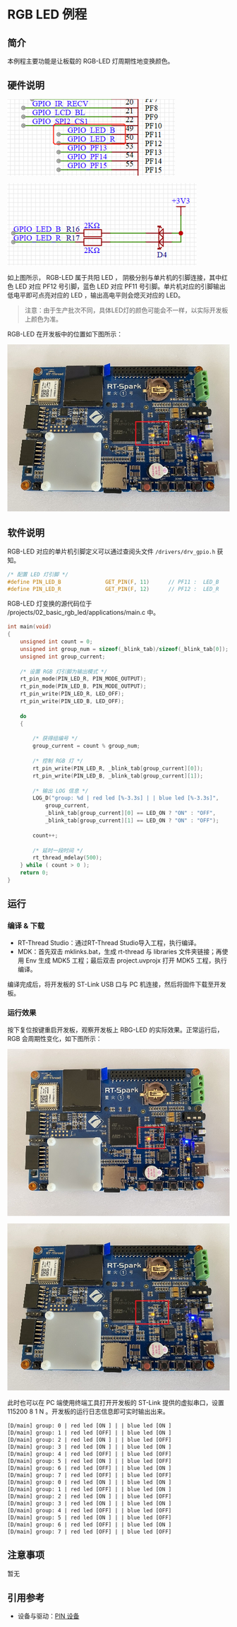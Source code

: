 # RGB LED 例程

## 简介

本例程主要功能是让板载的 RGB-LED 灯周期性地变换颜色。

## 硬件说明

![RGB 连接单片机引脚](figures/led_pin.png)

![RGB 电路原理图](figures/led_circuit.png)

如上图所示， RGB-LED 属于共阳 LED ， 阴极分别与单片机的引脚连接，其中红色 LED 对应 PF12 号引脚，蓝色 LED 对应 PF11 号引脚。单片机对应的引脚输出低电平即可点亮对应的 LED ，输出高电平则会熄灭对应的 LED。
> 注意：由于生产批次不同，具体LED灯的颜色可能会不一样，以实际开发板上颜色为准。

RGB-LED 在开发板中的位置如下图所示：

![RGB LED 位置](figures/blue_led_light.jpg)
## 软件说明

RGB-LED 对应的单片机引脚定义可以通过查阅头文件 `/drivers/drv_gpio.h` 获知。

```c
/* 配置 LED 灯引脚 */
#define PIN_LED_B              GET_PIN(F, 11)      // PF11 :  LED_B        --> LED
#define PIN_LED_R              GET_PIN(F, 12)      // PF12 :  LED_R        --> LED
```

RGB-LED 灯变换的源代码位于 /projects/02_basic_rgb_led/applications/main.c 中。

```c
int main(void)
{
    unsigned int count = 0;
    unsigned int group_num = sizeof(_blink_tab)/sizeof(_blink_tab[0]);
    unsigned int group_current;

    /* 设置 RGB 灯引脚为输出模式 */
    rt_pin_mode(PIN_LED_R, PIN_MODE_OUTPUT);
    rt_pin_mode(PIN_LED_B, PIN_MODE_OUTPUT);
    rt_pin_write(PIN_LED_R, LED_OFF);
    rt_pin_write(PIN_LED_B, LED_OFF);

    do
    {

        /* 获得组编号 */
        group_current = count % group_num;

        /* 控制 RGB 灯 */
        rt_pin_write(PIN_LED_R, _blink_tab[group_current][0]);
        rt_pin_write(PIN_LED_B, _blink_tab[group_current][1]);

        /* 输出 LOG 信息 */
        LOG_D("group: %d | red led [%-3.3s] | | blue led [%-3.3s]",
            group_current,
            _blink_tab[group_current][0] == LED_ON ? "ON" : "OFF",
            _blink_tab[group_current][1] == LED_ON ? "ON" : "OFF");

        count++;

        /* 延时一段时间 */
        rt_thread_mdelay(500);
    } while ( count > 0 );
    return 0;
}
```

## 运行
### 编译 & 下载

- RT-Thread Studio：通过RT-Thread Studio导入工程，执行编译。
- MDK：首先双击 mklinks.bat，生成 rt-thread 与 libraries 文件夹链接；再使用 Env 生成 MDK5 工程；最后双击 project.uvprojx 打开 MDK5 工程，执行编译。

编译完成后，将开发板的 ST-Link USB 口与 PC 机连接，然后将固件下载至开发板。

### 运行效果

按下复位按键重启开发板，观察开发板上 RBG-LED 的实际效果。正常运行后， RGB 会周期性变化，如下图所示：

![红色灯运行](figures/red_led_light.jpg)

![蓝色灯运行](figures/blue_led_light.jpg)

此时也可以在 PC 端使用终端工具打开开发板的 ST-Link 提供的虚拟串口，设置 115200 8 1 N 。开发板的运行日志信息即可实时输出出来。

```
[D/main] group: 0 | red led [ON ] | | blue led [ON ]
[D/main] group: 1 | red led [OFF] | | blue led [ON ]
[D/main] group: 2 | red led [ON ] | | blue led [OFF]
[D/main] group: 3 | red led [ON ] | | blue led [ON ]
[D/main] group: 4 | red led [OFF] | | blue led [OFF]
[D/main] group: 5 | red led [ON ] | | blue led [OFF]
[D/main] group: 6 | red led [OFF] | | blue led [ON ]
[D/main] group: 7 | red led [OFF] | | blue led [OFF]
[D/main] group: 0 | red led [ON ] | | blue led [ON ]
[D/main] group: 1 | red led [OFF] | | blue led [ON ]
[D/main] group: 2 | red led [ON ] | | blue led [OFF]
[D/main] group: 3 | red led [ON ] | | blue led [ON ]
[D/main] group: 4 | red led [OFF] | | blue led [OFF]
[D/main] group: 5 | red led [ON ] | | blue led [OFF]
[D/main] group: 6 | red led [OFF] | | blue led [ON ]
[D/main] group: 7 | red led [OFF] | | blue led [OFF]

```

## 注意事项

暂无

## 引用参考

- 设备与驱动：[PIN 设备](https://www.rt-thread.org/document/site/#/rt-thread-version/rt-thread-standard/programming-manual/device/pin/pin)
